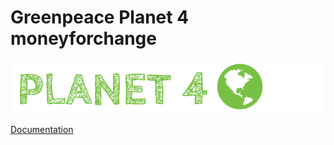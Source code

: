 # Greenpeace Planet 4 moneyforchange

![Planet4](./planet4.png)

[Documentation](https://support.greenpeace.org/planet4/nro-customization/deployment)
